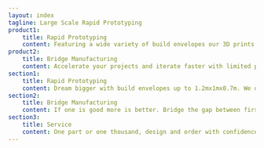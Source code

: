 ```yaml
---
layout: index
tagline: Large Scale Rapid Prototyping
product1:
    title: Rapid Prototyping
    content: Featuring a wide variety of build envelopes our 3D prints literally stand above the crowd.
product2:
    title: Bridge Manufacturing
    content: Accelerate your projects and iterate faster with limited production runs
section1:
    title: Rapid Prototyping
    content: Dream bigger with build envelopes up to 1.2mx1mx0.7m. We offer the capability to produce high quality, accurate, titanic, single piece parts that simply cannot be made easily with other equipment. What can you make and fit in over a cubic meter of build volume?
section2:
    title: Bridge Manufacturing
    content: If one is good more is better. Bridge the gap between first prototype and final product allowing iteration even faster with functional fieldable prototypes. Test functional products earlier while avoiding hard tooling and reducing risk from change.
section3:
    title: Service
    content: One part or one thousand, design and order with confidence. Our knowledgeable and friendly staff offer technical analysis and printing feasibility on every part to make sure the parts you wanted are the parts you actually get. Mechanical engineers and CAD designers with Solidworks on staff to ensure we can provide solutions to meet your needs. From fit checks and show pieces to functional prototypes and production parts across industries we solve problems others can't.
---
```

